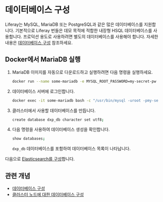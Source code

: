 # 데이터베이스 구성

Liferay는 MySQL, MariaDB 또는 PostgreSQL과 같은 많은 데이터베이스를 지원합니다. 기본적으로 Liferay 번들은 데모 목적에 적합한 내장형 HSQL 데이터베이스를 사용합니다. 프로덕션 용도로 사용하려면 별도의 데이터베이스를 사용해야 합니다. 자세한 내용은 [데이터베이스 구성](https://learn.liferay.com/w/dxp/installation-and-upgrades/installing-liferay/configuring-a-database) 참조하세요.

## Docker에서 MariaDB 실행

1. MariaDB 이미지를 자동으로 다운로드하고 실행하려면 다음 명령을 실행하세요.

   ```bash
   docker run --name some-mariadb -e MYSQL_ROOT_PASSWORD=my-secret-pw -d mariadb:10.7
   ```

1. 데이터베이스 서버에 로그인합니다.

   ```bash
   docker exec -it some-mariadb bash -c "/usr/bin/mysql -uroot -pmy-secret-pw"
   ```

1. 클러스터에서 사용할 데이터베이스를 만듭니다.

   ```bash
   create database dxp_db character set utf8;
   ```

1. 다음 명령을 사용하여 데이터베이스 생성을 확인합니다.

   ```bash
   show databases;
   ```

   `dxp_db` 데이터베이스를 포함하여 데이터베이스 목록이 나타납니다.

다음으로 [Elasticsearch를 구성](./configuring-search.md)합니다.

## 관련 개념

* [데이터베이스 구성](https://learn.liferay.com/w/dxp/installation-and-upgrades/installing-liferay/configuring-a-database)
* [클러스터 노드에 대한 데이터베이스 구성](https://learn.liferay.com/w/dxp/installation-and-upgrades/setting-up-liferay/clustering-for-high-availability/database-configuration-for-cluster-nodes)
